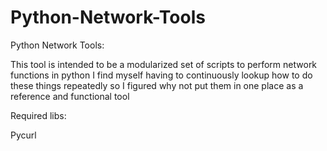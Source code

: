 Python-Network-Tools
====================

Python Network Tools:

This tool is intended to be a modularized set of scripts to perform network functions in python
I find myself having to continuously lookup how to do these things repeatedly so I figured why not 
put them in one place as a reference and functional tool 

Required libs:

Pycurl 


